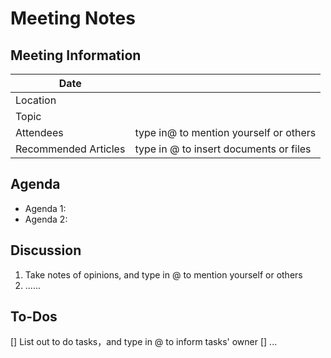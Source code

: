 # Meeting Notes


## Meeting Information
| Date                 |                                        |
| ---                  | ---                                    |
| Location             |                                        |
| Topic                |                                        |
| Attendees            | type in@ to mention yourself or others |
| Recommended Articles | type in @ to insert documents or files |


## Agenda
- Agenda 1:
- Agenda 2:


## Discussion
1. Take notes of opinions, and type in @ to mention yourself or others
2. ......


## To-Dos
[] List out to do tasks，and type in @ to inform tasks' owner
[] ...
